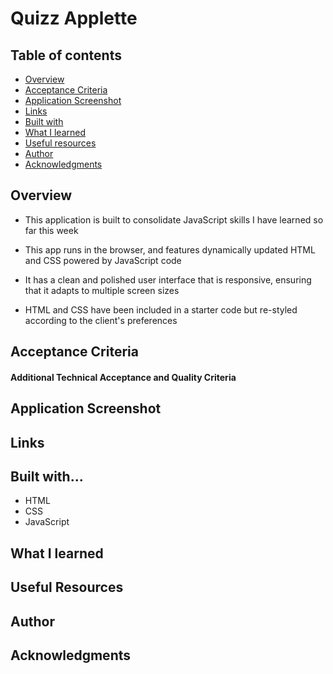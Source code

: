 # Quizz Applette

## Table of contents

- [Overview](#overview)
- [Acceptance Criteria](#acceptance-criteria)
- [Application Screenshot](#application-screenshot)
- [Links](#links)
- [Built with](#built-with)
- [What I learned](#what-i-learned)
- [Useful resources](#useful-resources)
- [Author](#author)
- [Acknowledgments](#acknowledgments)

## Overview

- This application is built to consolidate JavaScript skills I have learned so far this week

- This app runs in the browser, and features dynamically updated HTML and CSS powered by JavaScript code

- It has a clean and polished user interface that is responsive, ensuring that it adapts to multiple screen sizes

- HTML and CSS have been included in a starter code but re-styled according to the client's preferences

## Acceptance Criteria


#### Additional Technical Acceptance and Quality Criteria



## Application Screenshot



## Links


## Built with...

- HTML
- CSS
- JavaScript

## What I learned

## Useful Resources


## Author


## Acknowledgments